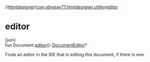 //[htmldesigner](../../index.md)/[com.jdngray77.htmldesigner.utility](index.md)/[editor](editor.md)

# editor

[jvm]\
fun Document.[editor](editor.md)(): [DocumentEditor](../com.jdngray77.htmldesigner.frontend/-document-editor/index.md)?

Finds an editor in the IDE that is editing this document, if there is one.
